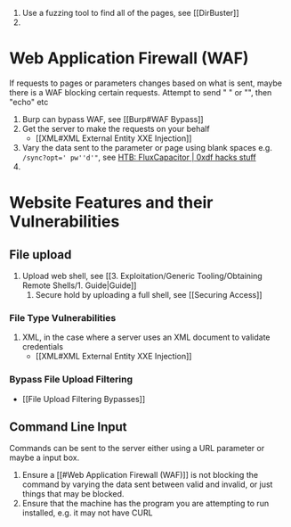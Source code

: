 1. Use a fuzzing tool to find all of the pages, see [[DirBuster]]
2. 

# Web Application Firewall (WAF)

If requests to pages or parameters changes based on what is sent, maybe there is a WAF blocking certain requests. Attempt to send " " or "", then "echo" etc

1. Burp can bypass WAF, see [[Burp#WAF Bypass]]
2. Get the server to make the requests on your behalf
	* [[XML#XML External Entity XXE Injection]]
3. Vary the data sent to the parameter or page using blank spaces e.g. `/sync?opt=' pw''d'"`, see [HTB: FluxCapacitor | 0xdf hacks stuff](https://0xdf.gitlab.io/2018/05/12/htb-fluxcapacitor.html)
4. 

# Website Features and their Vulnerabilities

## File upload 

1. Upload web shell, see [[3. Exploitation/Generic Tooling/Obtaining Remote Shells/1. Guide|Guide]]
	1. Secure hold by uploading a full shell, see [[Securing Access]]


### File Type Vulnerabilities

1. XML, in the case where a server uses an XML document to validate credentials
	* [[XML#XML External Entity XXE Injection]]

### Bypass File Upload Filtering

* [[File Upload Filtering Bypasses]]


## Command Line Input

Commands can be sent to the server either using a URL parameter or maybe a input box. 

1. Ensure a [[#Web Application Firewall (WAF)]] is not blocking the command by varying the data sent between valid and invalid, or just things that may be blocked.
2. Ensure that the machine has the program you are attempting to run installed, e.g. it may not have CURL
